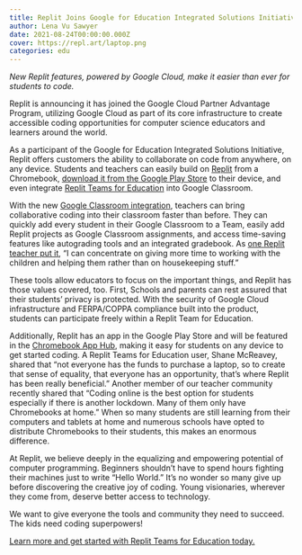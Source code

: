 ```yaml
---
title: Replit Joins Google for Education Integrated Solutions Initiative
author: Lena Vu Sawyer 
date: 2021-08-24T00:00:00.000Z
cover: https://repl.art/laptop.png
categories: edu
---
```


*New Replit features, powered by Google Cloud, make it easier than ever for students to code.*

Replit is announcing it has joined the Google Cloud Partner Advantage Program, utilizing Google Cloud as part of its core infrastructure to create accessible coding opportunities for computer science educators and learners around the world. 

As a participant of the Google for Education Integrated Solutions Initiative, Replit offers customers the ability to collaborate on code from anywhere, on any device. Students and teachers can easily build on [Replit](https://replit.com/) from a Chromebook, [download it from the Google Play Store](https://play.google.com/store/apps/details?id=com.replit.twa) to their device, and even integrate [Replit Teams for Education](https://replit.com/teams-for-education) into Google Classroom.

With the new [Google Classroom integration](https://docs.replit.com/teams/google-classroom), teachers can bring collaborative coding into their classroom faster than before. They can quickly add every student in their Google Classroom to a Team, easily add Replit projects as Google Classroom assignments, and access time-saving features like autograding tools and an integrated gradebook. As [one Replit teacher put it](https://replit.com/teams-for-education/case-study), “I can concentrate on giving more time to working with the children and helping them rather than on housekeeping stuff.” 

These tools allow educators to focus on the important things, and Replit has those values covered, too. First, Schools and parents can rest assured that their students’ privacy is protected. With the security of Google Cloud infrastructure and FERPA/COPPA compliance built into the product, students can participate freely within a Replit Team for Education.

Additionally, Replit has an app in the Google Play Store and will be featured in the [Chromebook App Hub](https://chromebookapphub.withgoogle.com/apps/replit-teams-for-education), making it easy for students on any device to get started coding. A Replit Teams for Education user, Shane McReavey, shared that “not everyone has the funds to purchase a laptop, so to create that sense of equality, that everyone has an opportunity, that’s where Replit has been really beneficial.” Another member of our teacher community recently shared that “Coding online is the best option for students especially if there is another lockdown. Many of them only have Chromebooks at home.” When so many students are still learning from their computers and tablets at home and numerous schools have opted to distribute Chromebooks to their students, this makes an enormous difference.

At Replit, we believe deeply in the equalizing and empowering potential of computer programming. Beginners shouldn’t have to spend hours fighting their machines just to write “Hello World.” It’s no wonder so many give up before discovering the creative joy of coding. Young visionaries, wherever they come from, deserve better access to technology.

We want to give everyone the tools and community they need to succeed. The kids need coding superpowers!

[Learn more and get started with Replit Teams for Education today.](https://replit.com/teams-for-education)